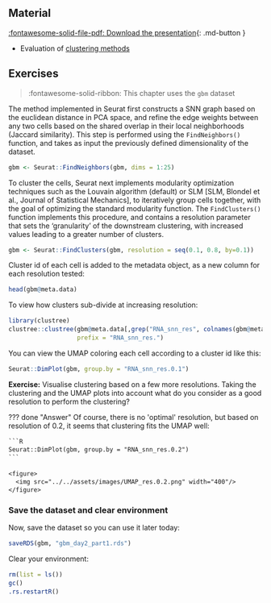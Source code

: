 ## Material

[:fontawesome-solid-file-pdf: Download the presentation](../assets/pdf/scRNAseq_clustering_RM.pdf){: .md-button }

- Evaluation of [clustering methods](https://f1000research.com/articles/7-1141)

## Exercises

> :fontawesome-solid-ribbon: This chapter uses the `gbm` dataset

The method implemented in Seurat first constructs a SNN graph based on the euclidean distance in PCA space, and refine the edge weights between any two cells based on the shared overlap in their local neighborhoods (Jaccard similarity). This step is performed using the `FindNeighbors()` function, and takes as input the previously defined dimensionality of the dataset.

```R
gbm <- Seurat::FindNeighbors(gbm, dims = 1:25)
```

To cluster the cells, Seurat next implements modularity optimization techniques such as the Louvain algorithm (default) or SLM [SLM, Blondel et al., Journal of Statistical Mechanics], to iteratively group cells together, with the goal of optimizing the standard modularity function. The `FindClusters()` function implements this procedure, and contains a resolution parameter that sets the ‘granularity’ of the downstream clustering, with increased values leading to a greater number of clusters.

```R
gbm <- Seurat::FindClusters(gbm, resolution = seq(0.1, 0.8, by=0.1))
```

Cluster id of each cell is added to the metadata object, as a new column for each resolution tested:

```R
head(gbm@meta.data)
```

To view how clusters sub-divide at increasing resolution:

```R
library(clustree)
clustree::clustree(gbm@meta.data[,grep("RNA_snn_res", colnames(gbm@meta.data))],
                   prefix = "RNA_snn_res.")
```

You can view the UMAP coloring each cell according to a cluster id like this:

```R
Seurat::DimPlot(gbm, group.by = "RNA_snn_res.0.1")
```

**Exercise:** Visualise clustering based on a few more resolutions. Taking the clustering and the UMAP plots into account what do you consider as a good resolution to perform the clustering?

??? done "Answer"
    Of course, there is no 'optimal' resolution, but based on resolution of 0.2, it seems that clustering fits the UMAP well:

    ```R
    Seurat::DimPlot(gbm, group.by = "RNA_snn_res.0.2")
    ```

    <figure>
      <img src="../../assets/images/UMAP_res.0.2.png" width="400"/>
    </figure>

### Save the dataset and clear environment

Now, save the dataset so you can use it later today:

```R
saveRDS(gbm, "gbm_day2_part1.rds")
```

Clear your environment:

```R
rm(list = ls())
gc()
.rs.restartR()
```
